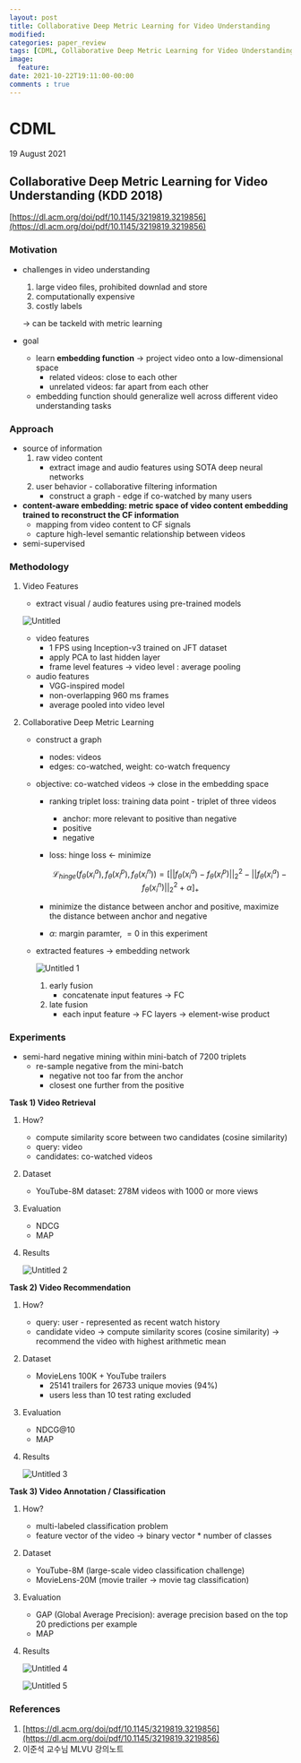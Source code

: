 ```yaml
---
layout: post
title: Collaborative Deep Metric Learning for Video Understanding
modified:
categories: paper_review
tags: [CDML, Collaborative Deep Metric Learning for Video Understanding, Recommender System, Metric Learning] 
image:
  feature:
date: 2021-10-22T19:11:00-00:00 
comments : true
---
```


# CDML

19 August 2021

## Collaborative Deep Metric Learning for Video Understanding (KDD 2018)

[https://dl.acm.org/doi/pdf/10.1145/3219819.3219856](https://dl.acm.org/doi/pdf/10.1145/3219819.3219856)

### Motivation

- challenges in video understanding
    1. large video files, prohibited downlad and store
    2. computationally expensive
    3. costly labels
    
    → can be tackeld with metric learning
    
- goal
    - learn **embedding function** → project video onto a low-dimensional space
        - related videos: close to each other
        - unrelated videos: far apart from each other
    - embedding function should generalize well across different video understanding tasks
    

### Approach

- source of information
    1. raw video content
        - extract image and audio features using SOTA deep neural networks
    2. user  behavior - collaborative filtering information
        - construct a graph - edge if co-watched by many users
- **content-aware embedding: metric space of video content embedding trained to reconstruct the CF information**
    - mapping from video content to CF signals
    - capture high-level semantic relationship between videos
- semi-supervised

### Methodology

1. Video Features
    - extract visual / audio features using pre-trained models
    
    ![Untitled](https://user-images.githubusercontent.com/46922219/138436319-35781cec-2408-4639-91be-db18084fab62.png)
    
    - video features
        - 1 FPS using Inception-v3 trained on JFT dataset
        - apply PCA to last hidden layer
        - frame level features → video level : average pooling
    - audio features
        - VGG-inspired model
        - non-overlapping 960 ms frames
        - average pooled into video level
2. Collaborative Deep Metric Learning
    - construct a graph
        - nodes: videos
        - edges: co-watched, weight: co-watch frequency
    - objective: co-watched videos → close in the embedding space
        - ranking triplet loss: training data point - triplet of three videos
            - anchor: more relevant to positive than negative
            - positive
            - negative
        - loss: hinge loss ← minimize
            
            $$\mathcal{L}_{hinge}(f_\theta(x_i^a),f_\theta(x_i^p),f_\theta(x_i^n))= [||f_\theta(x_i^a)-f_\theta(x_i^p)||^2_2 - ||f_\theta(x_i^a)-f_\theta(x_i^n)||^2_2 + \alpha]_+$$
            
        - minimize the distance between anchor and positive, maximize the distance between anchor and negative
        - $\alpha$: margin paramter, $=0$ in this experiment
    - extracted features → embedding network
        
        ![Untitled 1](https://user-images.githubusercontent.com/46922219/138436216-c0196039-14d4-490b-85b0-971990357c6d.png)
        
        1. early fusion
            - concatenate input features → FC
        2. late fusion
            - each input feature → FC layers → element-wise product

### Experiments

- semi-hard negative mining within mini-batch of 7200 triplets
    - re-sample negative from the mini-batch
        - negative not too far from the anchor
        - closest one further from the positive

**Task 1) Video Retrieval**

1. How?
    - compute similarity score between two candidates (cosine similarity)
    - query: video
    - candidates: co-watched videos
2. Dataset
    - YouTube-8M dataset: 278M videos with 1000 or more views
3. Evaluation
    - NDCG
    - MAP
4. Results
    
    ![Untitled 2](https://user-images.githubusercontent.com/46922219/138436220-e7ad752b-3fb5-4112-ac7a-4b4ba5b9f34a.png)
    

**Task 2) Video Recommendation**

1. How?
    - query: user - represented as recent watch history
    - candidate video → compute similarity scores (cosine similarity) → recommend the video with highest arithmetic mean
2. Dataset
    - MovieLens 100K + YouTube trailers
        - 25141 trailers for 26733 unique movies (94%)
        - users less than 10 test rating excluded
3. Evaluation
    - NDCG@10
    - MAP
4. Results
    
    ![Untitled 3](https://user-images.githubusercontent.com/46922219/138436225-4b64ff72-c816-4bd0-a47c-ee47fe92b5c8.png)
    

**Task 3) Video Annotation / Classification**

1. How?
    - multi-labeled classification problem
    - feature vector of the video → binary vector * number of classes
2. Dataset
    - YouTube-8M (large-scale video classification challenge)
    - MovieLens-20M (movie trailer → movie tag classification)
3. Evaluation
    - GAP (Global Average Precision): average precision based on the top 20 predictions per example
    - MAP
4. Results
    
    ![Untitled 4](https://user-images.githubusercontent.com/46922219/138436232-5acc84c4-0138-49a9-9e46-c723b901c2f1.png)
    
    ![Untitled 5](https://user-images.githubusercontent.com/46922219/138436237-ce1d1151-ddb5-462d-96da-d88afe5b7892.png)
    

### References

1. [https://dl.acm.org/doi/pdf/10.1145/3219819.3219856](https://dl.acm.org/doi/pdf/10.1145/3219819.3219856)
2. 이준석 교수님 MLVU 강의노트
